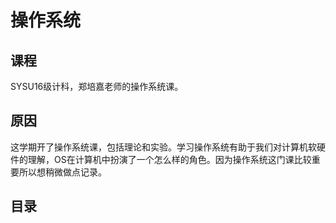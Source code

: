 # 操作系统

## 课程

SYSU16级计科，郑培嘉老师的操作系统课。

## 原因

这学期开了操作系统课，包括理论和实验。学习操作系统有助于我们对计算机软硬件的理解，OS在计算机中扮演了一个怎么样的角色。因为操作系统这门课比较重要所以想稍微做点记录。

## 目录